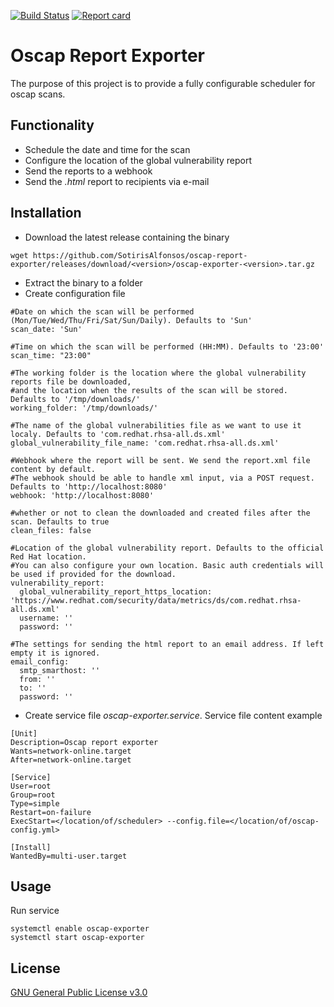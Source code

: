 [![Build Status](https://travis-ci.org/SotirisAlfonsos/oscap-report-exporter.svg)](https://travis-ci.org/SotirisAlfonsos/oscap-report-exporter)
[![Report card](https://goreportcard.com/badge/github.com/SotirisAlfonsos/oscap-report-exporter)](https://goreportcard.com/report/github.com/SotirisAlfonsos/oscap-report-exporter)

# Oscap Report Exporter
The purpose of this project is to provide a fully configurable scheduler for oscap scans. 

## Functionality
- Schedule the date and time for the scan
- Configure the location of the global vulnerability report  
- Send the reports to a webhook
- Send the <i>.html</i> report to recipients via e-mail

## Installation
- Download the latest release containing the binary
```
wget https://github.com/SotirisAlfonsos/oscap-report-exporter/releases/download/<version>/oscap-exporter-<version>.tar.gz
```
- Extract the binary to a folder
- Create configuration file
```
#Date on which the scan will be performed (Mon/Tue/Wed/Thu/Fri/Sat/Sun/Daily). Defaults to 'Sun'
scan_date: 'Sun'

#Time on which the scan will be performed (HH:MM). Defaults to '23:00'
scan_time: "23:00"

#The working folder is the location where the global vulnerability reports file be downloaded,
#and the location when the results of the scan will be stored. Defaults to '/tmp/downloads/'
working_folder: '/tmp/downloads/'

#The name of the global vulnerabilities file as we want to use it localy. Defaults to 'com.redhat.rhsa-all.ds.xml' 
global_vulnerability_file_name: 'com.redhat.rhsa-all.ds.xml'

#Webhook where the report will be sent. We send the report.xml file content by default.
#The webhook should be able to handle xml input, via a POST request. Defaults to 'http://localhost:8080' 
webhook: 'http://localhost:8080'

#whether or not to clean the downloaded and created files after the scan. Defaults to true
clean_files: false

#Location of the global vulnerability report. Defaults to the official Red Hat location.
#You can also configure your own location. Basic auth credentials will be used if provided for the download.
vulnerability_report:
  global_vulnerability_report_https_location: 'https://www.redhat.com/security/data/metrics/ds/com.redhat.rhsa-all.ds.xml'
  username: ''
  password: ''

#The settings for sending the html report to an email address. If left empty it is ignored.
email_config:
  smtp_smarthost: ''
  from: ''
  to: ''
  password: ''

```
- Create service file <i>oscap-exporter.service</i>. Service file content example
```
[Unit]
Description=Oscap report exporter
Wants=network-online.target
After=network-online.target

[Service]
User=root
Group=root
Type=simple
Restart=on-failure
ExecStart=</location/of/scheduler> --config.file=</location/of/oscap-config.yml>

[Install]
WantedBy=multi-user.target
```

## Usage
Run service
```
systemctl enable oscap-exporter
systemctl start oscap-exporter
```

## License
[GNU General Public License v3.0](https://choosealicense.com/licenses/gpl-3.0/)
